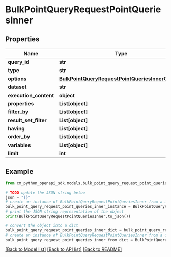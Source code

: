 # BulkPointQueryRequestPointQueriesInner


## Properties

Name | Type | Description | Notes
------------ | ------------- | ------------- | -------------
**query_id** | **str** |  | [optional] 
**type** | **str** |  | 
**options** | [**BulkPointQueryRequestPointQueriesInnerOptions**](BulkPointQueryRequestPointQueriesInnerOptions.md) |  | [optional] 
**dataset** | **str** |  | 
**execution_content** | **object** |  | [optional] 
**properties** | **List[object]** |  | [optional] 
**filter_by** | **List[object]** |  | [optional] 
**result_set_filter** | **List[object]** |  | [optional] 
**having** | **List[object]** |  | [optional] 
**order_by** | **List[object]** |  | [optional] 
**variables** | **List[object]** |  | [optional] 
**limit** | **int** |  | [optional] 

## Example

```python
from cm_python_openapi_sdk.models.bulk_point_query_request_point_queries_inner import BulkPointQueryRequestPointQueriesInner

# TODO update the JSON string below
json = "{}"
# create an instance of BulkPointQueryRequestPointQueriesInner from a JSON string
bulk_point_query_request_point_queries_inner_instance = BulkPointQueryRequestPointQueriesInner.from_json(json)
# print the JSON string representation of the object
print(BulkPointQueryRequestPointQueriesInner.to_json())

# convert the object into a dict
bulk_point_query_request_point_queries_inner_dict = bulk_point_query_request_point_queries_inner_instance.to_dict()
# create an instance of BulkPointQueryRequestPointQueriesInner from a dict
bulk_point_query_request_point_queries_inner_from_dict = BulkPointQueryRequestPointQueriesInner.from_dict(bulk_point_query_request_point_queries_inner_dict)
```
[[Back to Model list]](../README.md#documentation-for-models) [[Back to API list]](../README.md#documentation-for-api-endpoints) [[Back to README]](../README.md)


